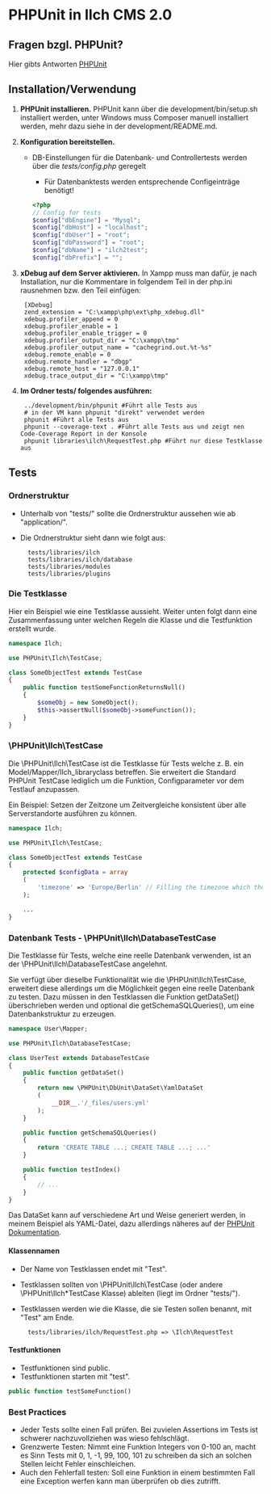 # PHPUnit in Ilch CMS 2.0

## Fragen bzgl. PHPUnit?
Hier gibts Antworten [PHPUnit](http://phpunit.de/manual/current/en/)


## Installation/Verwendung

1. **PHPUnit installieren.**
    PHPUnit kann über die development/bin/setup.sh installiert werden, unter Windows muss Composer manuell installiert
    werden, mehr dazu siehe in der development/README.md.

2. **Konfiguration bereitstellen.**
    * DB-Einstellungen für die Datenbank- und Controllertests werden über die *tests/config.php* geregelt
        * Für Datenbanktests werden entsprechende Configeinträge benötigt!

        ```php
        <?php
        // Config for tests
        $config["dbEngine"] = "Mysql";
        $config["dbHost"] = "localhost";
        $config["dbUser"] = "root";
        $config["dbPassword"] = "root";
        $config["dbName"] = "ilch2test";
        $config["dbPrefix"] = "";
        ```

3. **xDebug auf dem Server aktivieren.**
In Xampp muss man dafür, je nach Installation, nur die Kommentare in folgendem Teil in der php.ini rausnehmen bzw. den Teil einfügen:

        [XDebug]
        zend_extension = "C:\xampp\php\ext\php_xdebug.dll"
        xdebug.profiler_append = 0
        xdebug.profiler_enable = 1
        xdebug.profiler_enable_trigger = 0
        xdebug.profiler_output_dir = "C:\xampp\tmp"
        xdebug.profiler_output_name = "cachegrind.out.%t-%s"
        xdebug.remote_enable = 0
        xdebug.remote_handler = "dbgp"
        xdebug.remote_host = "127.0.0.1"
        xdebug.trace_output_dir = "C:\xampp\tmp"

4. **Im Ordner tests/ folgendes ausführen:**

        ../development/bin/phpunit #Führt alle Tests aus
        # in der VM kann phpunit "direkt" verwendet werden
        phpunit #Führt alle Tests aus
        phpunit --coverage-text . #Führt alle Tests aus und zeigt nen Code-Coverage Report in der Konsole
        phpunit libraries\ilch\RequestTest.php #Führt nur diese Testklasse aus


## Tests

### Ordnerstruktur

* Unterhalb von "tests/" sollte die Ordnerstruktur aussehen wie ab "application/".
* Die Ordnerstruktur sieht dann wie folgt aus:

        tests/libraries/ilch
        tests/libraries/ilch/database
        tests/libraries/modules
        tests/libraries/plugins

### Die Testklasse

Hier ein Beispiel wie eine Testklasse aussieht.
Weiter unten folgt dann eine Zusammenfassung unter welchen Regeln die Klasse und die Testfunktion erstellt wurde.

```php
namespace Ilch;

use PHPUnit\Ilch\TestCase;

class SomeObjectTest extends TestCase
{
    public function testSomeFunctionReturnsNull()
    {
        $someObj = new SomeObject();
        $this->assertNull($someObj->someFunction());
    }
}
```

### \PHPUnit\Ilch\TestCase

Die \PHPUnit\Ilch\TestCase ist die Testklasse für Tests welche z. B. ein Model/Mapper/Ilch_libraryclass betreffen.
Sie erweitert die Standard PHPUnit TestCase lediglich um die Funktion, Configparameter vor dem Testlauf anzupassen.

Ein Beispiel: Setzen der Zeitzone um Zeitvergleiche konsistent über alle Serverstandorte ausführen zu können.

```php
namespace Ilch;

use PHPUnit\Ilch\TestCase;

class SomeObjectTest extends TestCase
{
    protected $configData = array
    (
        'timezone' => 'Europe/Berlin' // Filling the timezone which the Ilch_Date object will use.
    );

    ...
}
```

### Datenbank Tests - \PHPUnit\Ilch\DatabaseTestCase

Die Testklasse für Tests, welche eine reelle Datenbank verwenden, ist an der \PHPUnit\Ilch\DatabaseTestCase angelehnt.

Sie verfügt über dieselbe Funktionalität wie die \PHPUnit\Ilch\TestCase, erweitert diese allerdings um die
Möglichkeit gegen eine reelle Datenbank zu testen. Dazu müssen in den Testklassen die Funktion getDataSet()
überschrieben werden und optional die getSchemaSQLQueries(), um eine Datenbankstruktur zu erzeugen.

```php
namespace User\Mapper;

use PHPUnit\Ilch\DatabaseTestCase;

class UserTest extends DatabaseTestCase
{
    public function getDataSet()
    {
        return new \PHPUnit\DbUnit\DataSet\YamlDataSet
        (
            __DIR__.'/_files/users.yml'
        );
    }

    public function getSchemaSQLQueries()
    {
        return 'CREATE TABLE ...; CREATE TABLE ...; ...'
    }

    public function testIndex()
    {
        // ...
    }
}
```

Das DataSet kann auf verschiedene Art und Weise generiert werden, in meinem Beispiel als YAML-Datei,
dazu allerdings näheres auf der [PHPUnit Dokumentation](http://phpunit.de/manual/current/en/database.html#database.implementing-getdataset).

#### Klassennamen

* Der Name von Testklassen endet mit "Test".
* Testklassen sollten von \PHPUnit\Ilch\TestCase (oder andere \PHPUnit\Ilch\*TestCase Klasse) ableiten (liegt im Ordner "tests/").
* Testklassen werden wie die Klasse, die sie Testen sollen benannt, mit "Test" am Ende.

        tests/libraries/ilch/RequestTest.php => \Ilch\RequestTest

#### Testfunktionen

* Testfunktionen sind public.
* Testfunktionen starten mit "test".

```php
public function testSomeFunction()
```

### Best Practices

* Jeder Tests sollte einen Fall prüfen. Bei zuvielen Assertions im Tests ist schwerer nachzuvollziehen was wieso fehlschlägt.
* Grenzwerte Testen: Nimmt eine Funktion Integers von 0-100 an, macht es Sinn Tests mit 0, 1, -1, 99, 100, 101 zu schreiben da sich an solchen Stellen leicht Fehler einschleichen.
* Auch den Fehlerfall testen: Soll eine Funktion in einem bestimmten Fall eine Exception werfen kann man überprüfen ob dies zutrifft.
